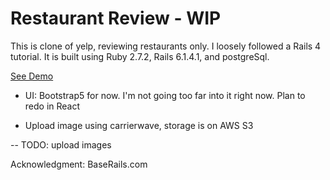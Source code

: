 # Restaurant Review - WIP

This is clone of yelp, reviewing restaurants only. I loosely followed a Rails 4 tutorial. It is built using Ruby 2.7.2, Rails 6.1.4.1, and postgreSql. 

[See Demo](https://laurie-yelpclone.herokuapp.com/)

- UI: Bootstrap5 for now. I'm not going too far into it right now. Plan to redo in React
<!-- Auth: Devise -->
- Upload image using carrierwave, storage is on AWS S3

-- TODO: upload images

Acknowledgment: BaseRails.com
